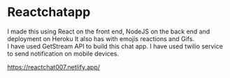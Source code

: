 # Reactchatapp

 I made this using React on the front end, NodeJS on the back end and deployment on Heroku It also has with emojis reactions and Gifs.                        
 I have used GetStream API to build this chat app. I have used twilio service to send notification on mobile devices.              

https://reactchat007.netlify.app/ 
